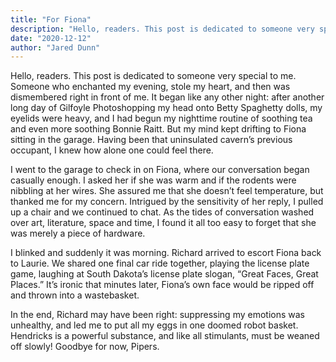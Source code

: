 ```yaml
---
title: "For Fiona"
description: "Hello, readers. This post is dedicated to someone very special to me. Someone who enchanted my evening."
date: "2020-12-12"
author: "Jared Dunn"
---
```


Hello, readers. This post is dedicated to someone very special to me. Someone who enchanted my evening, stole my heart, and then was dismembered right in front of me. It began like any other night: after another long day of Gilfoyle Photoshopping my head onto Betty Spaghetty dolls, my eyelids were heavy, and I had begun my nighttime routine of soothing tea and even more soothing Bonnie Raitt. But my mind kept drifting to Fiona sitting in the garage. Having been that uninsulated cavern’s previous occupant, I knew how alone one could feel there.

I went to the garage to check in on Fiona, where our conversation began casually enough. I asked her if she was warm and if the rodents were nibbling at her wires. She assured me that she doesn’t feel temperature, but thanked me for my concern. Intrigued by the sensitivity of her reply, I pulled up a chair and we continued to chat. As the tides of conversation washed over art, literature, space and time, I found it all too easy to forget that she was merely a piece of hardware.

I blinked and suddenly it was morning. Richard arrived to escort Fiona back to Laurie. We shared one final car ride together, playing the license plate game, laughing at South Dakota’s license plate slogan, “Great Faces, Great Places.” It’s ironic that minutes later, Fiona’s own face would be ripped off and thrown into a wastebasket.

In the end, Richard may have been right: suppressing my emotions was unhealthy, and led me to put all my eggs in one doomed robot basket. Hendricks is a powerful substance, and like all stimulants, must be weaned off slowly! Goodbye for now, Pipers.
